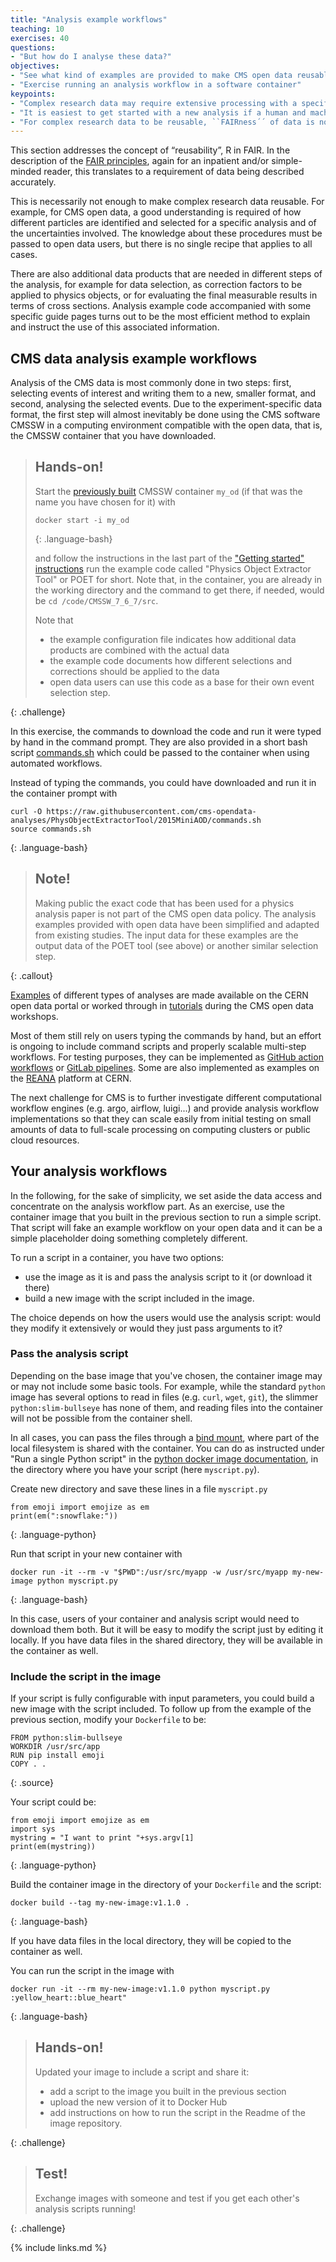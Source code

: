 ```yaml
---
title: "Analysis example workflows"
teaching: 10
exercises: 40
questions:
- "But how do I analyse these data?"
objectives:
- "See what kind of examples are provided to make CMS open data reusable"
- "Exercise running an analysis workflow in a software container"
keypoints:
- "Complex research data may require extensive processing with a specific set of software tools in a specific environment."
- "It is easiest to get started with a new analysis if a human and machine-readable analysis example workflow is available."
- "For complex research data to be reusable, ``FAIRness´´ of data is not enough: the example workflows to work on these data need to be FAIR as well."
---
```


This section addresses the concept of “reusability”, R in FAIR. In the description of the [FAIR principles](https://www.go-fair.org/fair-principles/), again for an inpatient and/or simple-minded reader, this translates to a requirement of data being described accurately.

This is necessarily not enough to make complex research data reusable. For example, for CMS open data, a good understanding is required of how different particles are identified and selected for a specific analysis and of the uncertainties involved. The knowledge about these procedures must be passed to open data users, but there is no single recipe that applies to all cases.

There are also additional data products that are needed in different steps of the analysis, for example for data selection,
as correction factors to be applied to physics objects, or for evaluating the final measurable
results in terms of cross sections. Analysis example code accompanied with some specific guide pages turns out to be the most efficient method to explain and instruct the use of this associated information.

## CMS data analysis example workflows

Analysis of the CMS data is most commonly done in two steps: first, selecting events of
interest and writing them to a new, smaller format, and second, analysing the selected events.
Due to the experiment-specific data format, the first step will almost inevitably be done using
the CMS software CMSSW in a computing environment compatible with the open data, that is, the CMSSW container that you have downloaded.

> ## Hands-on!
>
> Start the [previously built](https://katilp.github.io/opendata-howto-docker-pre-exercise/03-docker-for-cms-opendata/#start-a-cmssw-open-data-container) CMSSW container `my_od` (if that was the name you have chosen for it) with
>
> ~~~
> docker start -i my_od
> ~~~
> {: .language-bash}
>
> and follow the instructions in the last part of the ["Getting started" instructions](http://opendata.cern.ch/docs/cms-getting-started-2015#nice) run the example code called "Physics Object Extractor Tool" or POET for short. Note that, in the container, you are already in the working directory and the command to get there, if needed, would be `cd /code/CMSSW_7_6_7/src`.
>
> Note that
> 
> - the example configuration file indicates how additional data products are combined with the actual data
> - the example code documents how different selections and corrections should be applied to the data
> - open data users can use this code as a base for their own event selection step.
>
{: .challenge}

In this exercise, the commands to download the code and run it were typed by hand in the command prompt. They are also provided in a short bash script [commands.sh](https://github.com/cms-opendata-analyses/PhysObjectExtractorTool/blob/2015MiniAOD/commands.sh) which could be passed to the container when using automated workflows.

Instead of typing the commands, you could have downloaded and run it in the container prompt with

~~~
curl -O https://raw.githubusercontent.com/cms-opendata-analyses/PhysObjectExtractorTool/2015MiniAOD/commands.sh
source commands.sh
~~~
{: .language-bash}

> ## Note!
>
> Making public the exact code that has been used for a physics analysis paper is not part of the CMS open data policy. The analysis examples provided with open data have been simplified and adapted from existing studies. The input data for these examples are the output data of the POET tool (see above) or another similar selection step.
>
{: .callout}

[Examples](http://opendata.cern.ch/search?page=1&size=20&q=&experiment=CMS&subtype=Analysis&type=Software) of different types of analyses are made available on the CERN open data portal or worked through in [tutorials](https://cms-opendata-workshop.github.io/workshop2022-lesson-ttbarljetsanalysis/) during the CMS open data workshops.

Most of them still rely on users typing the commands by hand, but an effort is ongoing to include command scripts and properly scalable multi-step workflows. For testing purposes, they can be implemented as [GitHub action workflows](https://docs.github.com/en/actions/learn-github-actions/understanding-github-actions) or [GitLab pipelines](https://docs.gitlab.com/ee/ci/pipelines/). Some are also implemented as examples on the [REANA](https://reanahub.io/) platform at CERN.

The next challenge for CMS is to further investigate different computational workflow engines (e.g. argo, airflow, luigi...) and provide analysis workflow implementations so that they can scale easily from initial testing on small amounts of data to full-scale processing on computing clusters or public cloud resources. 

## Your analysis workflows

In the following, for the sake of simplicity, we set aside the data access and concentrate on the analysis workflow part. As an exercise, use the container image that you built in the previous section to run a simple script. That script will fake an example workflow on your open data and it can be a simple placeholder doing something completely different. 

To run a script in a container, you have two options:

- use the image as it is and pass the analysis script to it (or download it there)
- build a new image with the script included in the image.

The choice depends on how the users would use the analysis script: would they modify it extensively or would they just pass arguments to it?

### Pass the analysis script

Depending on the base image that you've chosen, the container image may or may not include some basic tools. For example, while the standard `python` image has several options to read in files (e.g. `curl`, `wget`, `git`), the slimmer `python:slim-bullseye` has none of them, and reading files into the container will not be possible from the container shell.

In all cases, you can pass the files through a [bind mount](https://docs.docker.com/storage/bind-mounts/), where part of the local filesystem is shared with the container. You can do as instructed under "Run a single Python script" in the [python docker image documentation](https://hub.docker.com/_/python), in the directory where you have your script (here `myscript.py`).

Create new directory and save these lines in a file `myscript.py`

~~~
from emoji import emojize as em
print(em(":snowflake:"))
~~~
{: .language-python}

Run that script in your new container with

~~~
docker run -it --rm -v "$PWD":/usr/src/myapp -w /usr/src/myapp my-new-image python myscript.py
~~~
{: .language-bash}

In this case, users of your container and analysis script would need to download them both. But it will be easy to modify the script just by editing it locally. If you have data files in the shared directory, they will be available in the container as well.

### Include the script in the image

If your script is fully configurable with input parameters, you could build a new image with the script included. To follow up from the example of the previous section, modify your `Dockerfile` to be:

~~~
FROM python:slim-bullseye
WORKDIR /usr/src/app
RUN pip install emoji
COPY . .
~~~
{: .source}

Your script could be:

~~~
from emoji import emojize as em
import sys
mystring = "I want to print "+sys.argv[1]
print(em(mystring))
~~~
{: .language-python}

Build the container image in the directory of your `Dockerfile` and the script:

~~~
docker build --tag my-new-image:v1.1.0 .
~~~
{: .language-bash}

If you have data files in the local directory, they will be copied to the container as well.

You can run the script in the image with

~~~
docker run -it --rm my-new-image:v1.1.0 python myscript.py :yellow_heart::blue_heart"
~~~
{: .language-bash}

> ## Hands-on!
>
> Updated your image to include a script and share it:
> - add a script to the image you built in the previous section
> - upload the new version of it to Docker Hub
> - add instructions on how to run the script in the Readme of the image repository.
>
{: .challenge}

> ## Test!
>
> Exchange images with someone and test if you get each other's analysis scripts running!
>
{: .challenge}

{% include links.md %}